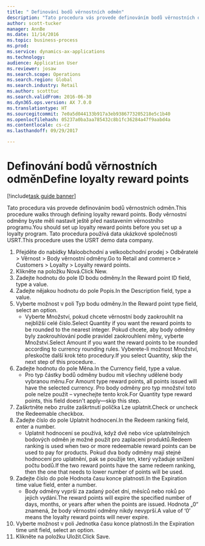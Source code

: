```yaml
--- 
title: " Definování bodů věrnostních odměn"
description: "Tato procedura vás provede definováním bodů věrnostních odměn."
author: scott-tucker
manager: AnnBe
ms.date: 11/14/2016
ms.topic: business-process
ms.prod: 
ms.service: dynamics-ax-applications
ms.technology: 
audience: Application User
ms.reviewer: josaw
ms.search.scope: Operations
ms.search.region: Global
ms.search.industry: Retail
ms.author: scotttuc
ms.search.validFrom: 2016-06-30
ms.dyn365.ops.version: AX 7.0.0
ms.translationtype: HT
ms.sourcegitcommit: 7e0a5d044133b917a3eb9386773205218e5c1b40
ms.openlocfilehash: 05237a0ba3aa785432c8b1fc36284a47f9aabd4a
ms.contentlocale: cs-cz
ms.lasthandoff: 09/29/2017

---
```

# <a name="define-loyalty-reward-points"></a><span data-ttu-id="d440d-103"> Definování bodů věrnostních odměn</span><span class="sxs-lookup"><span data-stu-id="d440d-103">Define loyalty reward points</span></span>

[!include[task guide banner](../includes/task-guide-banner.md)]

<span data-ttu-id="d440d-104">Tato procedura vás provede definováním bodů věrnostních odměn.</span><span class="sxs-lookup"><span data-stu-id="d440d-104">This procedure walks through defining loyalty reward points.</span></span> <span data-ttu-id="d440d-105">Body věrnostní odměny byste měli nastavit ještě před nastavením věrnostního programu.</span><span class="sxs-lookup"><span data-stu-id="d440d-105">You should set up loyalty reward points before you set up a loyalty program.</span></span> <span data-ttu-id="d440d-106">Tato procedura používá data ukázkové společnosti USRT.</span><span class="sxs-lookup"><span data-stu-id="d440d-106">This procedure uses the USRT demo data company.</span></span>

1. <span data-ttu-id="d440d-107">Přejděte do nabídky Maloobchodní a velkoobchodní prodej > Odběratelé > Věrnost > Body věrnostní odměny.</span><span class="sxs-lookup"><span data-stu-id="d440d-107">Go to Retail and commerce > Customers > Loyalty > Loyalty reward points.</span></span>
2. <span data-ttu-id="d440d-108">Klikněte na položku Nová.</span><span class="sxs-lookup"><span data-stu-id="d440d-108">Click New.</span></span>
3. <span data-ttu-id="d440d-109">Zadejte hodnotu do pole ID bodu odměny.</span><span class="sxs-lookup"><span data-stu-id="d440d-109">In the Reward point ID field, type a value.</span></span>
4. <span data-ttu-id="d440d-110">Zadejte nějakou hodnotu do pole Popis.</span><span class="sxs-lookup"><span data-stu-id="d440d-110">In the Description field, type a value.</span></span>
5. <span data-ttu-id="d440d-111">Vyberte možnost v poli Typ bodu odměny.</span><span class="sxs-lookup"><span data-stu-id="d440d-111">In the Reward point type field, select an option.</span></span>
    * <span data-ttu-id="d440d-112">Vyberte Množství, pokud chcete věrnostní body zaokrouhlit na nejbližší celé číslo.</span><span class="sxs-lookup"><span data-stu-id="d440d-112">Select Quantity if you want the reward points to be rounded to the nearest integer.</span></span> <span data-ttu-id="d440d-113">Pokud chcete, aby body odměny byly zaokrouhlování podle pravidel zaokrouhlení měny, vyberte Množství.</span><span class="sxs-lookup"><span data-stu-id="d440d-113">Select Amount if you want the reward points to be rounded according to currency rounding rules.</span></span> <span data-ttu-id="d440d-114">Vyberete-li možnost Množství, přeskočte další krok této procedury.</span><span class="sxs-lookup"><span data-stu-id="d440d-114">If you select Quantity, skip the next step of this procedure..</span></span>  
6. <span data-ttu-id="d440d-115">Zadejte hodnotu do pole Měna.</span><span class="sxs-lookup"><span data-stu-id="d440d-115">In the Currency field, type a value.</span></span>
    * <span data-ttu-id="d440d-116">Pro typ částky bodů odměny budou mít všechny udělené body vybranou měnu.</span><span class="sxs-lookup"><span data-stu-id="d440d-116">For Amount type reward points, all points issued will have the selected currency.</span></span> <span data-ttu-id="d440d-117">Pro body odměny pro typ množství toto pole nelze použít – vynechejte tento krok.</span><span class="sxs-lookup"><span data-stu-id="d440d-117">For Quantity type reward points, this field doesn't apply—skip this step.</span></span>  
7. <span data-ttu-id="d440d-118">Zaškrtněte nebo zrušte zaškrtnutí políčka Lze uplatnit.</span><span class="sxs-lookup"><span data-stu-id="d440d-118">Check or uncheck the Redeemable checkbox.</span></span>
8. <span data-ttu-id="d440d-119">Zadejte číslo do pole Uplatnit hodnocení.</span><span class="sxs-lookup"><span data-stu-id="d440d-119">In the Redeem ranking field, enter a number.</span></span>
    * <span data-ttu-id="d440d-120">Uplatnit hodnocení se používá, když dvě nebo více uplatnitelných bodových odměn je možné použít pro zaplacení produktů.</span><span class="sxs-lookup"><span data-stu-id="d440d-120">Redeem ranking is used when two or more redeemable reward points can be used to pay for products.</span></span> <span data-ttu-id="d440d-121">Pokud dva body odměny mají stejné hodnocení pro uplatnění, pak se použije ten, který vyžaduje snížení počtu bodů.</span><span class="sxs-lookup"><span data-stu-id="d440d-121">If the two reward points have the same redeem ranking, then the one that needs to lower number of points will be used.</span></span>  
9. <span data-ttu-id="d440d-122">Zadejte číslo do pole Hodnota času konce platnosti.</span><span class="sxs-lookup"><span data-stu-id="d440d-122">In the Expiration time value field, enter a number.</span></span>
    * <span data-ttu-id="d440d-123">Body odměny vyprší za zadaný počet dní, měsíců nebo roků po jejich vydání.</span><span class="sxs-lookup"><span data-stu-id="d440d-123">The reward points will expire the specified number of days, months, or years after when the points are issued.</span></span> <span data-ttu-id="d440d-124">Hodnota „0“ znamená, že body věrnostní odměny nikdy nevyprší.</span><span class="sxs-lookup"><span data-stu-id="d440d-124">A value of ‘0’ means the loyalty reward points will never expire.</span></span>  
10. <span data-ttu-id="d440d-125">Vyberte možnost v poli Jednotka času konce platnosti.</span><span class="sxs-lookup"><span data-stu-id="d440d-125">In the Expiration time unit field, select an option.</span></span>
11. <span data-ttu-id="d440d-126">Klikněte na položku Uložit.</span><span class="sxs-lookup"><span data-stu-id="d440d-126">Click Save.</span></span>


